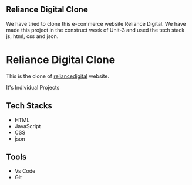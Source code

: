 ## Reliance Digital Clone
We have tried to clone this e-commerce website Reliance Digital. We have made this project in the construct week of Unit-3 and used the tech stack js, html, css and json.
# Reliance Digital Clone

This is the clone of [reliancedigital](https://reliance-digital.vercel.app/) website.

It's Individual Projects

 ## Tech Stacks

 - HTML
 - JavaScript
 - CSS
 - json

## Tools

 - Vs Code
 - Git
